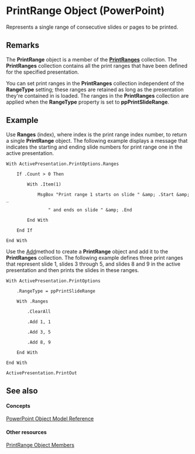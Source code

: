 
# PrintRange Object (PowerPoint)

Represents a single range of consecutive slides or pages to be printed.


## Remarks

 The **PrintRange** object is a member of the **[PrintRanges](5c1e9dc1-e30c-bc65-5283-448b95795b11.md)** collection. The **PrintRanges** collection contains all the print ranges that have been defined for the specified presentation.

You can set print ranges in the  **PrintRanges** collection independent of the **RangeType** setting; these ranges are retained as long as the presentation they're contained in is loaded. The ranges in the **PrintRanges** collection are applied when the **RangeType** property is set to **ppPrintSlideRange**.


## Example

Use  **Ranges** (index), where index is the print range index number, to return a single **PrintRange** object. The following example displays a message that indicates the starting and ending slide numbers for print range one in the active presentation.


```
With ActivePresentation.PrintOptions.Ranges

    If .Count > 0 Then

        With .Item(1)

            MsgBox "Print range 1 starts on slide " &amp; .Start &amp; _

                " and ends on slide " &amp; .End

        End With

    End If

End With
```

Use the [Add](e5b50370-699b-b904-8ce7-b825f29d0682.md)method to create a  **PrintRange** object and add it to the **PrintRanges** collection. The following example defines three print ranges that represent slide 1, slides 3 through 5, and slides 8 and 9 in the active presentation and then prints the slides in these ranges.




```
With ActivePresentation.PrintOptions

    .RangeType = ppPrintSlideRange

    With .Ranges

        .ClearAll

        .Add 1, 1

        .Add 3, 5

        .Add 8, 9

    End With

End With

ActivePresentation.PrintOut
```


## See also


#### Concepts


[PowerPoint Object Model Reference](00acd64a-5896-0459-39af-98df2849849e.md)
#### Other resources


[PrintRange Object Members](f9c1a49e-572a-7e48-a6cc-2195391ed435.md)
